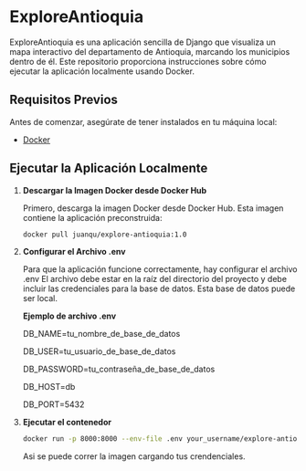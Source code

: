 # ExploreAntioquia

ExploreAntioquia es una aplicación sencilla de Django que visualiza un mapa interactivo del departamento de Antioquia, marcando los municipios dentro de él. 
Este repositorio proporciona instrucciones sobre cómo ejecutar la aplicación localmente usando Docker.

## Requisitos Previos

Antes de comenzar, asegúrate de tener instalados en tu máquina local:

- [Docker](https://www.docker.com/get-started)

## Ejecutar la Aplicación Localmente

1. **Descargar la Imagen Docker desde Docker Hub**

   Primero, descarga la imagen Docker desde Docker Hub. Esta imagen contiene la aplicación preconstruida:

   ```bash
   docker pull juanqu/explore-antioquia:1.0
   ```
2. **Configurar el Archivo .env**

   Para que la aplicación funcione correctamente, hay configurar el archivo .env
   El archivo debe estar en la raíz del directorio del proyecto y debe incluir las credenciales para la base de datos.
   Esta base de datos puede ser local.

   **Ejemplo de archivo .env**
   
   DB_NAME=tu_nombre_de_base_de_datos
   
   DB_USER=tu_usuario_de_base_de_datos
   
   DB_PASSWORD=tu_contraseña_de_base_de_datos
   
   DB_HOST=db
   
   DB_PORT=5432

4. **Ejecutar el contenedor**

   ```bash
   docker run -p 8000:8000 --env-file .env your_username/explore-antioquia:1.0
   ```

   Asi se puede correr la imagen cargando tus crendenciales.
